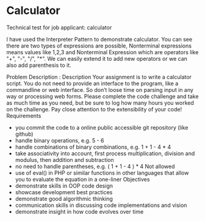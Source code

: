 # Calculator
Technical test for job applicant: calculator 


I have used the Interpreter Pattern to demonstrate calculator. 
You can see there are two types of expressions are possible, Nonterminal expressions means values like 1,2,3 
and Nonterminal Expression which are operators like "+", "-", "/", "*".
We can easily extend it to add new operators or we can also add parenthesis to it.


Problem Description :
Description
Your assignment is to write a calculator script. You do not need to provide an interface to the
program, like a commandline or web interface. So don’t loose time on parsing input in any way
or processing web forms.
Please complete the code challenge and take as much time as you need, but be sure to log how
many hours you worked on the challenge. Pay close attention to the extensibility of your code!
Requirements
- you commit the code to a online public accessible git repository (like github)
- handle binary operations, e.g. 5 - 6
- handle combinations of binary combinations, e.g. 1 + 1 - 4 * 4
- take associativity into account, first process multiplication, division and modulus, then addition
and subtraction
- no need to handle parentheses, e.g. ( 1 + 1 - 4 ) * 4
Not allowed
- use of eval() in PHP or similar functions in other languages that allow you to evaluate the
equation in a one-liner
Objectives
- demonstrate skills in OOP code design
- showcase development best practices
- demonstrate good algorithmic thinking
- communication skills in discussing code implementations and vision
- demonstrate insight in how code evolves over time 



